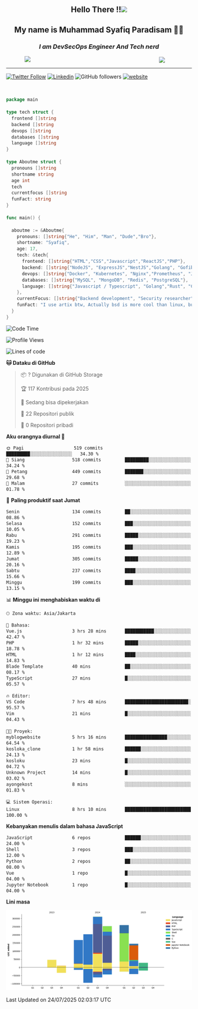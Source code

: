 <h2 align="center">

Hello There !!<img src="https://media.giphy.com/media/12oufCB0MyZ1Go/giphy.gif" width="50"></h2>

<h2 align="center">My name is Muhammad Syafiq Paradisam 👋👋</h2>

<h3 align="center"><em>I am DevSecOps Engineer And Tech nerd
</em></h3>

<img align="left" style="margin-left: 50px" src="https://static.zerochan.net/Alina.Clover.1024.4345060.webp" width="315"/>

<img align="center" style="margin-left: 50px" src="https://i.pinimg.com/736x/69/82/aa/6982aafd816ea48f48d0639c7797915c.jpg" width=250/>

<hr/>

[![Twitter Follow](https://img.shields.io/twitter/follow/misteranmol?label=Follow)](https://x.com/FikkzOutfit)
[![Linkedin](https://img.shields.io/badge/-syafiq-blue?style=square&logo=Linkedin&logoColor=white&link=https://www.linkedin.com/in/syafiq-paradisam/)](https://id.linkedin.com/in/syafiq-paradisam-b72749258)
![GitHub followers](https://img.shields.io/github/followers/syafiqparadisam?label=Follower&style=social)
[![website](https://img.shields.io/badge/Website-46a2f1.svg?&style=flat-square&logo=Google-Chrome&logoColor=white&link=https://anmolsingh.me/)](https://syafiq-paradisam.my.id)

<br/>

```go
package main

type tech struct {
  frontend []string
  backend []string
  devops []string
  databases []string
  language []string
}

type Aboutme struct {
  pronouns []string
  shortname string
  age int
  tech
  currentfocus []string
  funFact: string
}

func main() {

  aboutme := &Aboutme{
    pronouns: []string{"He", "Him", "Man", "Dude","Bro"},
    shortname: "Syafiq",
    age: 17,
    tech: &tech{
      frontend: []string{"HTML","CSS","Javascript","ReactJS","PHP"},
      backend: []string{"NodeJS", "ExpressJS","NestJS","Golang", "Gofiber", "Actixweb", "PHP", "Laravel", "Flask"},
      devops: []string{"Docker", "Kubernetes", "Nginx","Prometheus", "Jaeger", "Grafana", "Linux", "CI / CD"},
      databases: []string{"MySQL", "MongoDB", "Redis", "PostgreSQL"},
      language: []string{"Javascript / Typescript", "Golang","Rust", "C", "PHP","C++"}
    },
    currentFocus: []string{"Backend development", "Security researcher", "Blue team security","DevSecOps engineer"},
    funFact: "I use artix btw, Actually bsd is more cool than linux, but i can't use it because software issue, I am weaboo but not too much"
  }
}

```

<!--START_SECTION:waka-->
![Code Time](http://img.shields.io/badge/Code%20Time-380%20hrs%2029%20mins-blue)

![Profile Views](http://img.shields.io/badge/Profil%20dilihat-8-blue)

![Lines of code](https://img.shields.io/badge/Sejak%20Hello%20World%20aku%20telah%20menulis-1.4%20million%20baris%20kode-blue)

**🐱 Dataku di GitHub** 

> 📦 ? Digunakan di GitHub Storage 
 > 
> 🏆 117 Kontribusi pada 2025
 > 
> 💼 Sedang bisa dipekerjakan
 > 
> 📜 22 Repositori publik 
 > 
> 🔑 0 Repositori pribadi 
 > 
**Aku orangnya diurnal 🐤** 

```text
🌞 Pagi                   519 commits         █████████░░░░░░░░░░░░░░░░   34.30 % 
🌆 Siang                  518 commits         █████████░░░░░░░░░░░░░░░░   34.24 % 
🌃 Petang                 449 commits         ███████░░░░░░░░░░░░░░░░░░   29.68 % 
🌙 Malam                  27 commits          ░░░░░░░░░░░░░░░░░░░░░░░░░   01.78 % 
```
📅 **Paling produktif saat Jumat** 

```text
Senin                    134 commits         ██░░░░░░░░░░░░░░░░░░░░░░░   08.86 % 
Selasa                   152 commits         ███░░░░░░░░░░░░░░░░░░░░░░   10.05 % 
Rabu                     291 commits         █████░░░░░░░░░░░░░░░░░░░░   19.23 % 
Kamis                    195 commits         ███░░░░░░░░░░░░░░░░░░░░░░   12.89 % 
Jumat                    305 commits         █████░░░░░░░░░░░░░░░░░░░░   20.16 % 
Sabtu                    237 commits         ████░░░░░░░░░░░░░░░░░░░░░   15.66 % 
Minggu                   199 commits         ███░░░░░░░░░░░░░░░░░░░░░░   13.15 % 
```


📊 **Minggu ini menghabiskan waktu di** 

```text
🕑︎ Zona waktu: Asia/Jakarta

💬 Bahasa: 
Vue.js                   3 hrs 28 mins       ███████████░░░░░░░░░░░░░░   42.47 % 
PHP                      1 hr 32 mins        █████░░░░░░░░░░░░░░░░░░░░   18.78 % 
HTML                     1 hr 12 mins        ████░░░░░░░░░░░░░░░░░░░░░   14.83 % 
Blade Template           40 mins             ██░░░░░░░░░░░░░░░░░░░░░░░   08.17 % 
TypeScript               27 mins             █░░░░░░░░░░░░░░░░░░░░░░░░   05.57 % 

🔥 Editor: 
VS Code                  7 hrs 48 mins       ████████████████████████░   95.57 % 
Vim                      21 mins             █░░░░░░░░░░░░░░░░░░░░░░░░   04.43 % 

🐱‍💻 Proyek: 
myblogwebsite            5 hrs 16 mins       ████████████████░░░░░░░░░   64.54 % 
kosloka_clone            1 hr 58 mins        ██████░░░░░░░░░░░░░░░░░░░   24.13 % 
kosloku                  23 mins             █░░░░░░░░░░░░░░░░░░░░░░░░   04.72 % 
Unknown Project          14 mins             █░░░░░░░░░░░░░░░░░░░░░░░░   03.02 % 
ayongekost               8 mins              ░░░░░░░░░░░░░░░░░░░░░░░░░   01.83 % 

💻 Sistem Operasi: 
Linux                    8 hrs 10 mins       █████████████████████████   100.00 % 
```

**Kebanyakan menulis dalam bahasa JavaScript** 

```text
JavaScript               6 repos             ██████░░░░░░░░░░░░░░░░░░░   24.00 % 
Shell                    3 repos             ███░░░░░░░░░░░░░░░░░░░░░░   12.00 % 
Python                   2 repos             ██░░░░░░░░░░░░░░░░░░░░░░░   08.00 % 
Vue                      1 repo              █░░░░░░░░░░░░░░░░░░░░░░░░   04.00 % 
Jupyter Notebook         1 repo              █░░░░░░░░░░░░░░░░░░░░░░░░   04.00 % 
```



**Lini masa**

![Lines of Code chart](https://raw.githubusercontent.com/syafiqparadisam/syafiqparadisam/master/assets/bar_graph.png)


 Last Updated on 24/07/2025 02:03:17 UTC
<!--END_SECTION:waka-->

